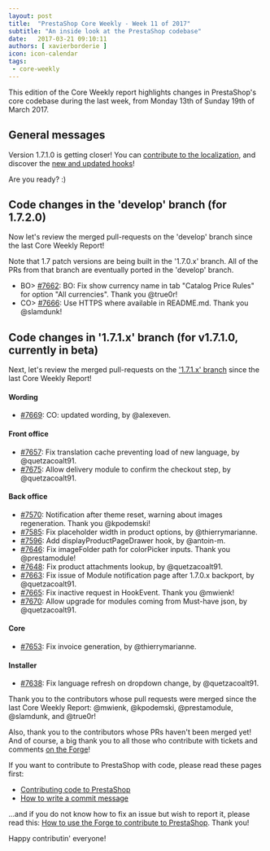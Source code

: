 ```yaml
---
layout: post
title:  "PrestaShop Core Weekly - Week 11 of 2017"
subtitle: "An inside look at the PrestaShop codebase"
date:   2017-03-21 09:10:11
authors: [ xavierborderie ]
icon: icon-calendar
tags:
 - core-weekly
---
```


This edition of the Core Weekly report highlights changes in PrestaShop's core codebase during the last week, from Monday 13th of Sunday 19th of March 2017.


## General messages

Version 1.7.1.0 is getting closer! You can [contribute to the localization](http://build.prestashop.com/news/171-Translations-update/), and discover the [new and updated hooks](http://build.prestashop.com/news/new-updated-hooks-1-7-1-0/)!

Are you ready? :)


## Code changes in the 'develop' branch (for 1.7.2.0)

Now let's review the merged pull-requests on the 'develop' branch since the last Core Weekly Report!

Note that 1.7 patch versions are being built in the '1.7.0.x' branch. All of the PRs from that branch are eventually ported in the 'develop' branch.

* BO> [#7662](https://github.com/PrestaShop/PrestaShop/pull/7662): BO: Fix show currency name in tab "Catalog Price Rules" for option "All currencies". Thank you @true0r!
* CO> [#7666](https://github.com/PrestaShop/PrestaShop/pull/7666): Use HTTPS where available in README.md. Thank you @slamdunk!


## Code changes in '1.7.1.x' branch (for v1.7.1.0, currently in beta) 

Next, let's review the merged pull-requests on the ['1.7.1.x' branch](https://github.com/PrestaShop/PrestaShop/tree/1.7.1.x) since the last Core Weekly Report!


#### Wording

* [#7669](https://github.com/PrestaShop/PrestaShop/pull/7669): CO: updated wording, by @alexeven.


#### Front office

* [#7657](https://github.com/PrestaShop/PrestaShop/pull/7657): Fix translation cache preventing load of new language, by @quetzacoalt91.
* [#7675](https://github.com/PrestaShop/PrestaShop/pull/7675): Allow delivery module to confirm the checkout step, by @quetzacoalt91.


#### Back office

* [#7570](https://github.com/PrestaShop/PrestaShop/pull/7570): Notification after theme reset, warning about images regeneration. Thank you @kpodemski!
* [#7585](https://github.com/PrestaShop/PrestaShop/pull/7585): Fix placeholder width in product options, by @thierrymarianne.
* [#7596](https://github.com/PrestaShop/PrestaShop/pull/7596): Add displayProductPageDrawer hook, by @antoin-m.
* [#7646](https://github.com/PrestaShop/PrestaShop/pull/7646): Fix imageFolder path for colorPicker inputs. Thank you @prestamodule!
* [#7648](https://github.com/PrestaShop/PrestaShop/pull/7648): Fix product attachments lookup, by @quetzacoalt91.
* [#7663](https://github.com/PrestaShop/PrestaShop/pull/7663): Fix issue of Module notification page after 1.7.0.x backport, by @quetzacoalt91.
* [#7665](https://github.com/PrestaShop/PrestaShop/pull/7665): Fix inactive request in HookEvent. Thank you @mwienk!
* [#7670](https://github.com/PrestaShop/PrestaShop/pull/7670): Allow upgrade for modules coming from Must-have json, by @quetzacoalt91.


#### Core

* [#7653](https://github.com/PrestaShop/PrestaShop/pull/7653): Fix invoice generation, by @thierrymarianne.


#### Installer

* [#7638](https://github.com/PrestaShop/PrestaShop/pull/7638): Fix language refresh on dropdown change, by @quetzacoalt91.


Thank you to the contributors whose pull requests were merged since the last Core Weekly Report: @mwienk, @kpodemski, @prestamodule, @slamdunk, and @true0r!


Also, thank you to the contributors whose PRs haven't been merged yet! And of course, a big thank you to all those who contribute with tickets and comments [on the Forge](http://forge.prestashop.com/)!

If you want to contribute to PrestaShop with code, please read these pages first:

 * [Contributing code to PrestaShop](http://doc.prestashop.com/display/PS16/Contributing+code+to+PrestaShop)
 * [How to write a commit message](http://doc.prestashop.com/display/PS16/How+to+write+a+commit+message)

...and if you do not know how to fix an issue but wish to report it, please read this: [How to use the Forge to contribute to PrestaShop](http://doc.prestashop.com/display/PS16/How+to+use+the+Forge+to+contribute+to+PrestaShop). Thank you!

Happy contributin' everyone!
